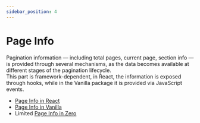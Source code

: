 ```yaml
---
sidebar_position: 4
---
```


# Page Info

Pagination information — including total pages, current page, section info — is provided through several mechanisms, as the data becomes available at different stages of the pagination lifecycle.  
This part is framework-dependent, in React, the information is exposed through hooks, while in the Vanilla package it is provided via JavaScript events.

- [Page Info in React](/react/page-info.md)
- [Page Info in Vanilla](/vanilla/page-info.md)
- Limited [Page Info in Zero](/vanilla/page-info.md#attribute-based)
